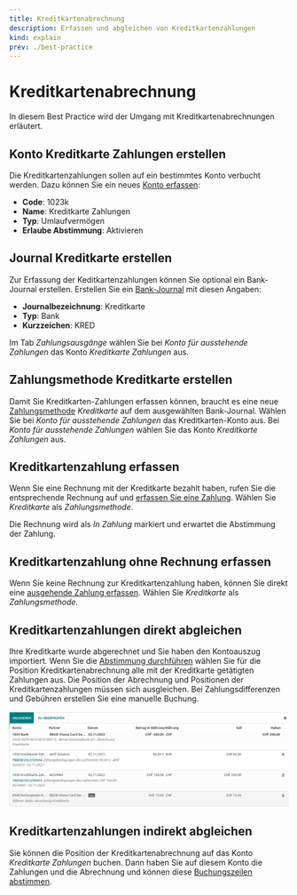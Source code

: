 ```yaml
---
title: Kreditkartenabrechnung
description: Erfassen und abgleichen von Kreditkartenzahlungen
kind: explain
prev: ./best-practice
---
```


# Kreditkartenabrechnung

In diesem Best Practice wird der Umgang mit Kreditkartenabrechnungen erläutert.

## Konto Kreditkarte Zahlungen erstellen

Die Kreditkartenzahlungen sollen auf ein bestimmtes Konto verbucht werden. Dazu können Sie ein neues [Konto erfassen](Accounting%20Finance.md#Konto%20erfassen):

* **Code**: 1023k
* **Name**: Kreditkarte Zahlungen
* **Typ**: Umlaufvermögen
* **Erlaube Abstimmung**: Aktivieren

## Journal Kreditkarte erstellen

Zur Erfassung der Keditkartenzahlungen können Sie optional ein Bank-Journal erstellen. Erstellen Sie ein [Bank-Journal](Accounting.md#Bank-Journal%20erfassen) mit diesen Angaben:

* **Journalbezeichnung**: Kreditkarte
* **Typ**: Bank
* **Kurzzeichen**: KRED

Im Tab *Zahlungsausgänge* wählen Sie bei *Konto für ausstehende Zahlungen* das Konto *Kreditkarte Zahlungen* aus.

## Zahlungsmethode Kreditkarte erstellen

Damit Sie Kreditkarten-Zahlungen erfassen können, braucht es eine neue [Zahlungsmethode](Accounting%20Payments.md#Zahlungsmethode%20für%20Lieferantenrechnungen%20hinzufügen) *Kreditkarte* auf dem ausgewählten Bank-Journal. Wählen Sie bei *Konto für ausstehende Zahlungen* das Kreditkarten-Konto aus. Bei *Konto für ausstehende Zahlungen* wählen Sie das Konto *Kreditkarte Zahlungen* aus.

## Kreditkartenzahlung erfassen

Wenn Sie eine Rechnung mit der Kreditkarte bezahlt haben, rufen Sie die entsprechende Rechnung auf und [erfassen Sie eine Zahlung](Invoicing.md#Zahlung%20erfassen). Wählen Sie *Kreditkarte* als *Zahlungsmethode*.

Die Rechnung wird als *In Zahlung* markiert und erwartet die Abstimmung der Zahlung.

## Kreditkartenzahlung ohne Rechnung erfassen

Wenn Sie keine Rechnung zur Kreditkartenzahlung haben, können Sie direkt eine [ausgehende Zahlung erfassen](Accounting%20Payments.md#Ausgehende%20Zahlung%20erfassen). Wählen Sie *Kreditkarte* als *Zahlungsmethode*.

## Kreditkartenzahlungen direkt abgleichen

Ihre Kreditkarte wurde abgerechnet und Sie haben den Kontoauszug importiert. Wenn Sie die [Abstimmung durchführen](Accounting%20Reconcile.md#Abstimmung%20durchführen) wählen Sie für die Position Kreditkartenabrechnung alle mit der Kreditkarte getätigten Zahlungen aus.
Die Position der Abrechnung und Positionen der Kreditkartenzahlungen müssen sich ausgleichen. Bei Zahlungsdifferenzen und Gebühren erstellen Sie eine manuelle Buchung.

![](attachments/Best%20Practice%20Creditcard%20Payment%20Reconcile.png)

## Kreditkartenzahlungen indirekt abgleichen

Sie können die Position der Kreditkartenabrechnung auf das Konto *Kreditkarte Zahlungen* buchen. Dann haben Sie auf diesem Konto die Zahlungen und die Abrechnung und können diese [Buchungszeilen abstimmen](Accounting%20Reconcile.md#Buchungszeilen%20abstimmen).
